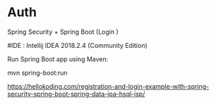 # Auth
Spring Security + Spring Boot (Login )


#IDE : Intellij IDEA 2018.2.4 (Community Edition) 

Run Spring Boot app using Maven:

mvn spring-boot:run


































https://hellokoding.com/registration-and-login-example-with-spring-security-spring-boot-spring-data-jpa-hsql-jsp/
